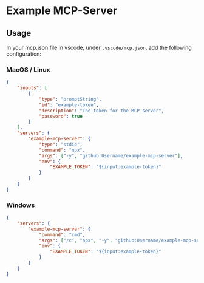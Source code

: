 # Example MCP-Server

## Usage

In your mcp.json file in vscode, under `.vscode/mcp.json`, add the following configuration:

### MacOS / Linux

```json
{
    "inputs": [
        {
            "type": "promptString",
            "id": "example-token",
            "description": "The token for the MCP server",
            "password": true
        }
    ],
    "servers": {
        "example-mcp-server": {
            "type": "stdio",
            "command": "npx",
            "args": ["-y", "github:Username/example-mcp-server"],
            "env": {
                "EXAMPLE_TOKEN": "${input:example-token}"
            }
        }
    }
}
```

### Windows

```json
{
    "servers": {
        "example-mcp-server": {
            "command": "cmd",
            "args": ["/c", "npx", "-y", "github:Username/example-mcp-server"],
            "env": {
                "EXAMPLE_TOKEN": "${input:example-token}"
            }
        }
    }
}
```

